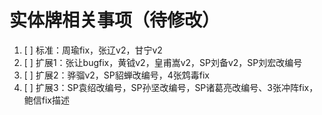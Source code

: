 # 实体牌相关事项（待修改）

1. [ ] 标准：周瑜fix，张辽v2，甘宁v2
2. [ ] 扩展1：张让bugfix，黄钺v2，皇甫嵩v2，SP刘备v2，SP刘宏改编号
3. [ ] 扩展2：骅骝v2，SP貂蝉改编号，4张鸩毒fix
4. [ ] 扩展3：SP袁绍改编号，SP孙坚改编号，SP诸葛亮改编号、3张冲阵fix，鲍信fix描述
